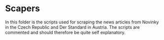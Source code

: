 # Scapers 

In this folder is the scripts used for scraping the news articles from Novinky in the Czech Republic and Der Standard in Austria. 
The scripts are commented and should therefore be quite self explanatory.